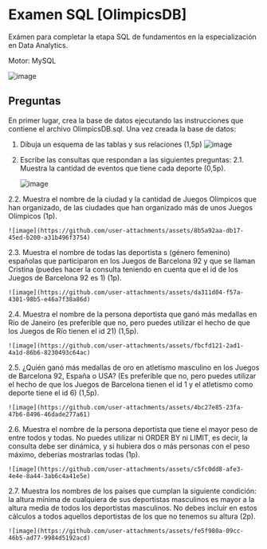 # Examen SQL [OlimpicsDB]
Exámen para completar la etapa SQL de fundamentos en la especialización en Data Analytics.

Motor: MySQL

![image](https://github.com/user-attachments/assets/a7acdb8c-2c22-44ac-a8f6-403975622215)

## Preguntas

En primer lugar, crea la base de datos ejecutando las instrucciones que contiene el archivo OlimpicsDB.sql. 
Una vez creada la base de datos:

1. Dibuja un esquema de las tablas y sus relaciones (1,5p)
  ![image](https://github.com/user-attachments/assets/779810c6-1309-4486-8e07-23b9e3a6edd4)

2. Escribe las consultas que respondan a las siguientes preguntas:
  2.1. Muestra la cantidad de eventos que tiene cada deporte (0,5p).

   ![image](https://github.com/user-attachments/assets/ae288332-3d1d-433d-90cd-4034630c6a5d)
   
  2.2. Muestra el nombre de la ciudad y la cantidad de Juegos Olímpicos que han organizado, de las ciudades que han organizado más de unos Juegos Olímpicos (1p).

    ![image](https://github.com/user-attachments/assets/8b5a92aa-db17-45ed-b200-a31b496f3754)

  2.3. Muestra el nombre de todas las deportista	s (género femenino) españolas que participaron en los Juegos de Barcelona 92 y que se llaman Cristina (puedes hacer la consulta teniendo en cuenta que el id de los Juegos de Barcelona 92 es 1) (1p).

    ![image](https://github.com/user-attachments/assets/da311d04-f57a-4301-98b5-e46a7f38a86d)

  2.4. Muestra el nombre de la persona deportista que ganó más medallas en Río de Janeiro (es preferible que no, pero puedes utilizar el hecho de que los Juegos de Río tienen el id 21) (1,5p).

    ![image](https://github.com/user-attachments/assets/fbcfd121-2ad1-4a1d-86b6-8230493c64ac)
  
  2.5. ¿Quién ganó más medallas de oro en atletismo masculino en los Juegos de Barcelona 92, España o USA? (Es preferible que no, pero puedes utilizar el hecho de que los Juegos de Barcelona tienen el id 1 y el atletismo como deporte tiene el id 6) (1,5p).

    ![image](https://github.com/user-attachments/assets/4bc27e85-23fa-47b6-8496-46dade277a61)
  
  2.6. Muestra el nombre de la persona deportista que tiene el mayor peso de entre todos y todas. No puedes utilizar ni ORDER BY ni LIMIT, es decir, la consulta debe ser dinámica, y si hubiera dos o más personas con el peso máximo, deberías mostrarlas todas (1p).

    ![image](https://github.com/user-attachments/assets/c5fc0dd8-afe3-4e4e-8a44-3ab6c4a41e5e)
  
  2.7. Muestra los nombres de los países que cumplan la siguiente condición: la altura mínima de cualquiera de sus deportistas masculinos es mayor a la altura media de todos los deportistas masculinos. No debes incluir en estos cálculos a todos aquellos deportistas de los que no tenemos su altura (2p).

    ![image](https://github.com/user-attachments/assets/fe5f980a-09cc-46b5-ad77-9984d5192acd)





  

